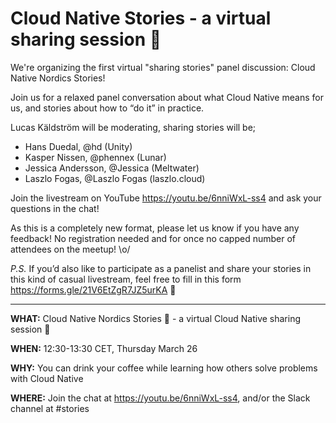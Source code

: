 # Cloud Native Stories - a virtual sharing session :book:

We're organizing the first virtual "sharing stories" panel discussion: Cloud Native Nordics Stories!

Join us for a relaxed panel conversation about what Cloud Native means for us, and stories about how to “do it” in practice. 

Lucas Käldström will be moderating, sharing stories will be;
 - Hans Duedal, @hd (Unity)
 - Kasper Nissen, @phennex (Lunar)
 - Jessica Andersson, @Jessica (Meltwater)
 - Laszlo Fogas, @Laszlo Fogas (laszlo.cloud)

Join the livestream on YouTube https://youtu.be/6nniWxL-ss4 and ask your questions in the chat!

As this is a completely new format, please let us know if you have any feedback!
No registration needed and for once no capped number of attendees on the meetup! \o/

*P.S.* If you’d also like to participate as a panelist and share your stories in this kind of casual livestream, feel free to fill in this form https://forms.gle/21V6EtZgR7JZ5urKA :slightly_smiling_face:

--- 

**WHAT:** Cloud Native Nordics Stories :book: - a virtual Cloud Native sharing session :book:


**WHEN:** 12:30-13:30 CET, Thursday March 26


**WHY:** You can drink your coffee while learning how others solve problems with Cloud Native


**WHERE:** Join the chat at https://youtu.be/6nniWxL-ss4, and/or the Slack channel at #stories
